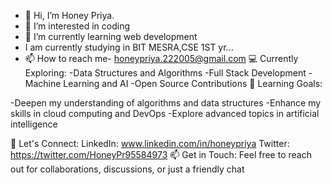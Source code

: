 - 👋 Hi, I’m Honey Priya.
- 👀 I’m interested in coding
- 🌱 I’m currently learning web development
- I am currently studying in BIT MESRA,CSE 1ST yr...
- 📫 How to reach me- honeypriya.222005@gmail.com
💻 Currently Exploring:
-Data Structures and Algorithms
-Full Stack Development
-Machine Learning and AI
-Open Source Contributions
🌱 Learning Goals:

-Deepen my understanding of algorithms and data structures
-Enhance my skills in cloud computing and DevOps
-Explore advanced topics in artificial intelligence

🚀 Let's Connect:
LinkedIn: www.linkedin.com/in/honeypriya
Twitter: https://twitter.com/HoneyPr95584973
📫 Get in Touch: Feel free to reach out for collaborations, discussions, or just a friendly chat
<!---
Honey22205/Honey22205 is a ✨ special ✨ repository because its `README.md` (this file) appears on your GitHub profile.
You can click the Preview link to take a look at your changes.
--->
